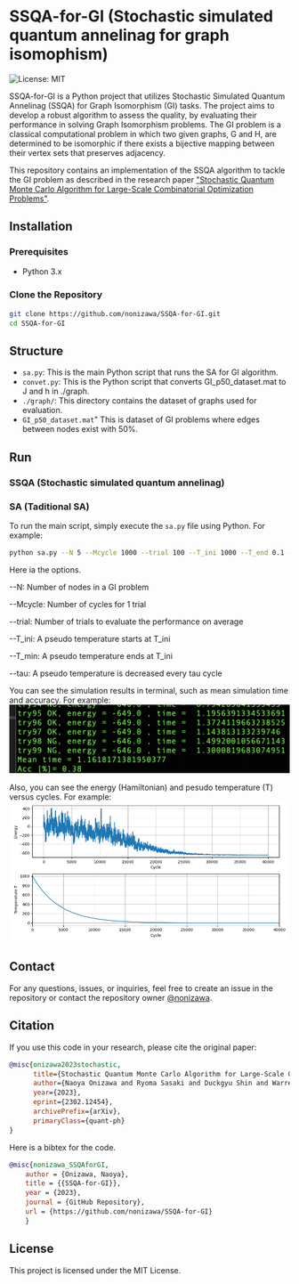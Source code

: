 # SSQA-for-GI (Stochastic simulated quantum annelinag for graph isomophism)

![License: MIT](https://img.shields.io/badge/License-MIT-green.svg)

SSQA-for-GI is a Python project that utilizes Stochastic Simulated Quantum Annelinag (SSQA) for Graph Isomorphism (GI) tasks. The project aims to develop a robust algorithm to assess the quality, by evaluating their performance in solving Graph Isomorphism problems. The GI problem is a classical computational problem in which two given graphs, G and H, are determined to be isomorphic if there exists a bijective mapping between their vertex sets that preserves adjacency.

This repository contains an implementation of the SSQA algorithm to tackle the GI problem as described in the research paper ["Stochastic Quantum Monte Carlo Algorithm for Large-Scale Combinatorial Optimization Problems"](https://arxiv.org/abs/2302.12454).

## Installation

### Prerequisites

- Python 3.x

### Clone the Repository

```sh
git clone https://github.com/nonizawa/SSQA-for-GI.git
cd SSQA-for-GI
```

## Structure

- `sa.py`: This is the main Python script that runs the SA for GI algorithm.
- `convet.py`: This is the Python script that converts GI_p50_dataset.mat to J and h in ./graph.
- `./graph/`: This directory contains the dataset of graphs used for evaluation.
- `GI_p50_dataset.mat`" This is dataset of GI problems where edges between nodes exist with 50\%.

## Run

### SSQA (Stochastic simulated quantum annelinag)

### SA (Taditional SA)
To run the main script, simply execute the `sa.py` file using Python. For example:

```sh
python sa.py --N 5 --Mcycle 1000 --trial 100 --T_ini 1000 --T_end 0.1 -tau 1
```

Here ia the options.

--N: Number of nodes in a GI problem

--Mcycle: Number of cycles for 1 trial

--trial: Number of trials to evaluate the performance on average

--T_ini:  A pseudo temperature starts at T_ini

--T_min: A pseudo temperature ends at T_ini

--tau:  A pseudo temperature is decreased every tau cycle

You can see the simulation results in terminal, such as mean simulation time and accuracy. For example:
![Accuracy and simulation time](images/terminal.png)

Also, you can see the energy (Hamiltonian) and pesudo temperature (T) versus cycles. For example:
![Simulated waveforms](images/waveform.png)


## Contact

For any questions, issues, or inquiries, feel free to create an issue in the repository or contact the repository owner [@nonizawa](https://github.com/nonizawa).

## Citation

If you use this code in your research, please cite the original paper:
```bibtex
@misc{onizawa2023stochastic,
      title={Stochastic Quantum Monte Carlo Algorithm for Large-Scale Combinatorial Optimization Problems}, 
      author={Naoya Onizawa and Ryoma Sasaki and Duckgyu Shin and Warren J. Gross and Takahiro Hanyu},
      year={2023},
      eprint={2302.12454},
      archivePrefix={arXiv},
      primaryClass={quant-ph}
}
```

Here is a bibtex for the code.
```bibtex
@misc{nonizawa_SSQAforGI,
	author = {Onizawa, Naoya},
	title = {{SSQA-for-GI}},
	year = {2023},
	journal = {GitHub Repository},
	url = {https://github.com/nonizawa/SSQA-for-GI}
	}
```

## License

This project is licensed under the MIT License.
